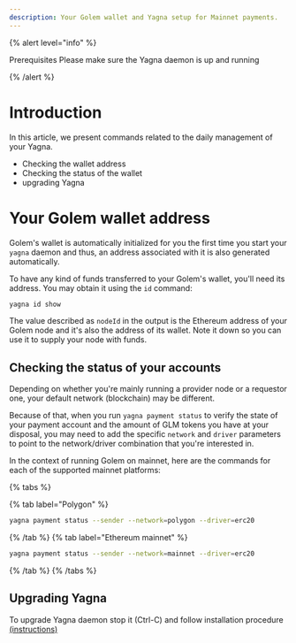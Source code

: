 ```yaml
---
description: Your Golem wallet and Yagna setup for Mainnet payments.
---
```


{% alert level="info" %}

Prerequisites
    Please make sure the Yagna daemon is up and running

{% /alert %}


# Introduction

In this article, we present commands related to the daily management of your Yagna.

- Checking the wallet address
- Checking the status of the wallet
- upgrading Yagna

# Your Golem wallet address

Golem's wallet is automatically initialized for you the first time you start your `yagna` daemon and thus, an address associated with it is also generated automatically.

To have any kind of funds transferred to your Golem's wallet, you'll need its address. You may obtain it using the `id` command:

```bash
yagna id show
```

The value described as `nodeId` in the output is the Ethereum address of your Golem node and it's also the address of its wallet. Note it down so you can use it to supply your node with funds.


## Checking the status of your accounts

Depending on whether you're mainly running a provider node or a requestor one, your default network (blockchain) may be different.

Because of that, when you run `yagna payment status` to verify the state of your payment account and the amount of GLM tokens you have at your disposal, you may need to add the specific `network` and `driver` parameters to point to the network/driver combination that you're interested in.

In the context of running Golem on mainnet, here are the commands for each of the supported mainnet platforms:

{% tabs %}

{% tab label="Polygon" %}
```bash
yagna payment status --sender --network=polygon --driver=erc20
```
{% /tab %}
{% tab label="Ethereum mainnet" %}
```bash
yagna payment status --sender --network=mainnet --driver=erc20
```
{% /tab %}
{% /tabs %}

## Upgrading Yagna 

To upgrade Yagna daemon stop it (Ctrl-C) and follow installation procedure [(instructions)](/docs/providers/provider-installation)

